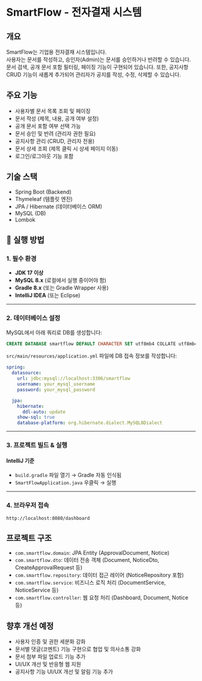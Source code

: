 # SmartFlow - 전자결재 시스템

## 개요
SmartFlow는 기업용 전자결재 시스템입니다.  
사용자는 문서를 작성하고, 승인자(Admin)는 문서를 승인하거나 반려할 수 있습니다.  
문서 검색, 공개 문서 포함 필터링, 페이징 기능이 구현되어 있습니다.
또한, 공지사항 CRUD 기능이 새롭게 추가되어 관리자가 공지를 작성, 수정, 삭제할 수 있습니다.

## 주요 기능
- 사용자별 문서 목록 조회 및 페이징
- 문서 작성 (제목, 내용, 공개 여부 설정)
- 공개 문서 포함 여부 선택 가능
- 문서 승인 및 반려 (관리자 권한 필요)
- 공지사항 관리 (CRUD, 관리자 전용)
- 문서 상세 조회 (제목 클릭 시 상세 페이지 이동)
- 로그인/로그아웃 기능 포함

## 기술 스택
- Spring Boot (Backend)
- Thymeleaf (템플릿 엔진)
- JPA / Hibernate (데이터베이스 ORM)
- MySQL (DB)
- Lombok 

## 🔧 실행 방법

### 1. 필수 환경

- **JDK 17 이상**
- **MySQL 8.x** (로컬에서 실행 중이어야 함)
- **Gradle 8.x** (또는 Gradle Wrapper 사용)
- **IntelliJ IDEA** (또는 Eclipse)

---

### 2. 데이터베이스 설정

MySQL에서 아래 쿼리로 DB를 생성합니다:

```sql
CREATE DATABASE smartflow DEFAULT CHARACTER SET utf8mb4 COLLATE utf8mb4_unicode_ci;
```

`src/main/resources/application.yml` 파일에 DB 접속 정보를 작성합니다:

```yaml
spring:
  datasource:
    url: jdbc:mysql://localhost:3306/smartflow
    username: your_mysql_username
    password: your_mysql_password

  jpa:
    hibernate:
      ddl-auto: update
    show-sql: true
    database-platform: org.hibernate.dialect.MySQL8Dialect
```

---

### 3. 프로젝트 빌드 & 실행

#### IntelliJ 기준

- `build.gradle` 파일 열기 → Gradle 자동 인식됨  
- `SmartFlowApplication.java` 우클릭 → 실행  

---

### 4. 브라우저 접속

```
http://localhost:8080/dashboard
```
## 프로젝트 구조
- `com.smartflow.domain`: JPA Entity (ApprovalDocument, Notice)
- `com.smartflow.dto`: 데이터 전송 객체 (Document, NoticeDto, CreateApprovalRequest 등)
- `com.smartflow.repository`: 데이터 접근 레이어 (NoticeRepository 포함)
- `com.smartflow.service`: 비즈니스 로직 처리 (DocumentService, NoticeService 등)
- `com.smartflow.controller`: 웹 요청 처리 (Dashboard, Document, Notice 등)

## 향후 개선 예정
- 사용자 인증 및 권한 세분화 강화
- 문서별 댓글(코멘트) 기능 구현으로 협업 및 의사소통 강화
- 문서 첨부 파일 업로드 기능 추가
- UI/UX 개선 및 반응형 웹 지원
- 공지사항 기능 UI/UX 개선 및 알림 기능 추가
